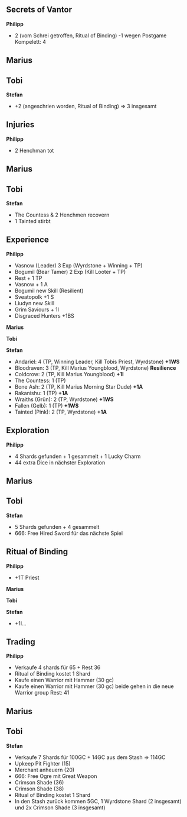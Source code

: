 ## Secrets of Vantor
**Philipp**  
  - 2 (vom Schrei getroffen, Ritual of Binding) -1 wegen Postgame Kompelett: 4

**Marius**  
 - 

**Tobi**  
 - 

**Stefan**  
 - +2 (angeschrien worden, Ritual of Binding) => 3 insgesamt

## Injuries
**Philipp**  
  - 2 Henchman tot

**Marius**  
 - 

**Tobi**  
 - 
   
**Stefan**  
 - The Countess & 2 Henchmen recovern
 - 1 Tainted stirbt

## Experience
**Philipp**  
  - Vasnow (Leader) 3 Exp (Wyrdstone + Winning + TP)
  - Bogumil (Bear Tamer) 2 Exp (Kill Looter + TP)
  - Rest + 1 TP
  - Vasnow + 1 A
  - Bogumil new Skill (Resilient)
  - Sveatopolk +1 S
  - Liudyn new Skill
  - Grim Saviours + 1I
  - Disgraced Hunters +1BS
  

**Marius**  
 

**Tobi**  
 
   
**Stefan**  
 - Andariel: 4 (TP, Winning Leader, Kill Tobis Priest, Wyrdstone) **+1WS**
 - Bloodraven: 3 (TP, Kill Marius Youngblood, Wyrdstone) **Resilience**
 - Coldcrow: 2 (TP, Kill Marius Youngblood) **+1I**
 - The Countess: 1 (TP) 
 - Bone Ash: 2 (TP, Kill Marius Morning Star Dude) **+1A**
 - Rakanishu: 1 (TP) **+1A**
 - Wraiths (Grün): 2 (TP, Wyrdstone) **+1WS**
 - Fallen (Gelb): 1 (TP) **+1WS**
 - Tainted (Pink): 2 (TP, Wyrdstone) **+1A**


## Exploration
**Philipp**  
  - 4 Shards gefunden + 1 gesammelt + 1 Lucky Charm
  - 44 extra Dice in nächster Exploration

**Marius**  
 -  

**Tobi**  
 - 
   
**Stefan**  
 - 5 Shards gefunden + 4 gesammelt
 - 666: Free Hired Sword für das nächste Spiel

## Ritual of Binding
**Philipp**   
- +1T Priest
  
**Marius**  

**Tobi**  

**Stefan**  
 - +1I...

## Trading
**Philipp**   
- Verkaufe 4 shards für 65 + Rest 36 
- Ritual of Binding kostet 1 Shard
- Kaufe einen Warrior mit Hammer (30 gc)
- Kaufe einen Warrior mit Hammer (30 gc)
beide gehen in die neue Warrior group
Rest: 41

**Marius**  
 - 

**Tobi**  
-
  
**Stefan**  
 - Verkaufe 7 Shards für 100GC + 14GC aus dem Stash => 114GC
 - Upkeep Pit Fighter (15)
 - Merchant anheuern (20)
 - 666: Free Ogre mit Great Weapon
 - Crimson Shade (36)
 - Crimson Shade (38)
 - Ritual of Binding kostet 1 Shard
 - In den Stash zurück kommen 5GC, 1 Wyrdstone Shard (2 insgesamt) und 2x Crimson Shade (3 insgesamt)
